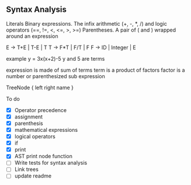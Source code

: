 ## Syntax Analysis

Literals
Binary expressions. The infix arithmetic (+, -, *, /) and logic
operators (==, !=, <, <=, >, >=) 
Parentheses. A pair of ( and ) wrapped around an expression



E -> T+E | T-E | T
T -> F*T | F/T | F
F -> ID | Integer | E

example y = 3x(x+2)-5
y and 5 are  terms

expression is made of sum of terms
term is a product of factors
factor is a number or parenthesized sub expression


TreeNode {
    left 
    right
    name
}

To do
- [x] Operator precedence
- [x] assignment
- [x] parenthesis
- [x] mathematical expressions
- [x] logical operators
- [x] if
- [X] print
- [x] AST print node function
- [ ] Write tests for syntax analysis
- [ ] Link trees
- [ ] update readme